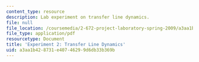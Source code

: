 ```yaml
---
content_type: resource
description: Lab experiment on transfer line dynamics.
file: null
file_location: /coursemedia/2-672-project-laboratory-spring-2009/a3aa1b428731e40746299d6db33b369b_trans_line.pdf
file_type: application/pdf
resourcetype: Document
title: 'Experiment 2: Transfer Line Dynamics'
uid: a3aa1b42-8731-e407-4629-9d6db33b369b
---
```

